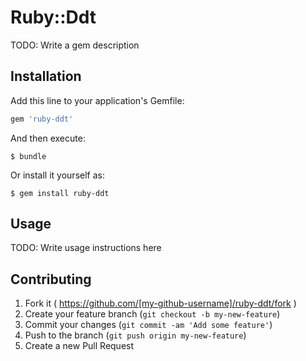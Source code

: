 # Ruby::Ddt

TODO: Write a gem description

## Installation

Add this line to your application's Gemfile:

```ruby
gem 'ruby-ddt'
```

And then execute:

    $ bundle

Or install it yourself as:

    $ gem install ruby-ddt

## Usage

TODO: Write usage instructions here

## Contributing

1. Fork it ( https://github.com/[my-github-username]/ruby-ddt/fork )
2. Create your feature branch (`git checkout -b my-new-feature`)
3. Commit your changes (`git commit -am 'Add some feature'`)
4. Push to the branch (`git push origin my-new-feature`)
5. Create a new Pull Request

